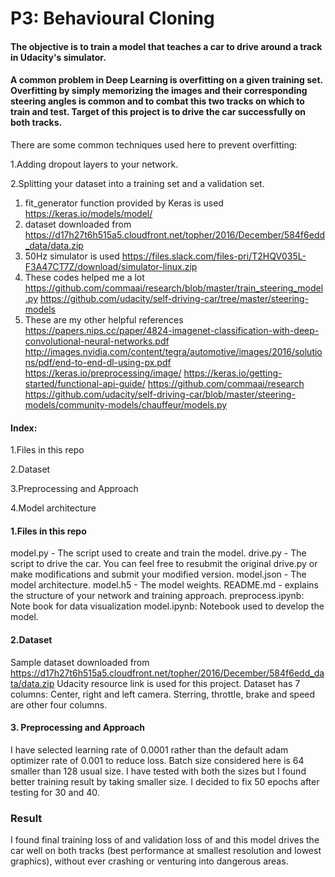 # P3: Behavioural Cloning

#### The objective is to train a model that teaches a car to drive around a track in Udacity's simulator.
#### A common problem in Deep Learning is overfitting on a given training set. Overfitting by simply memorizing the images and their corresponding steering angles is common and to combat this two tracks on which to train and test. Target of this project is to drive the car successfully on both tracks.

There are some common techniques used here to prevent overfitting:

1.Adding dropout layers to your network.

2.Splitting your dataset into a training set and a validation set.

 1. fit_generator function provided by Keras is used https://keras.io/models/model/
 2. dataset downloaded from  https://d17h27t6h515a5.cloudfront.net/topher/2016/December/584f6edd_data/data.zip
 3. 50Hz simulator is used https://files.slack.com/files-pri/T2HQV035L-F3A47CT7Z/download/simulator-linux.zip
 4. These codes helped me a lot 
 https://github.com/commaai/research/blob/master/train_steering_model.py
 https://github.com/udacity/self-driving-car/tree/master/steering-models
 5. These are my other helpful references 
  https://papers.nips.cc/paper/4824-imagenet-classification-with-deep-convolutional-neural-networks.pdf
  http://images.nvidia.com/content/tegra/automotive/images/2016/solutions/pdf/end-to-end-dl-using-px.pdf
  https://keras.io/preprocessing/image/
  https://keras.io/getting-started/functional-api-guide/
  https://github.com/commaai/research
  https://github.com/udacity/self-driving-car/blob/master/steering-models/community-models/chauffeur/models.py

#### Index: 
1.Files in this repo

2.Dataset

3.Preprocessing and Approach

4.Model architecture

#### 1.Files in this repo

model.py - The script used to create and train the model.
    drive.py - The script to drive the car. You can feel free to resubmit the original drive.py or make modifications 
    and submit your modified version.
    model.json - The model architecture.
    model.h5 - The model weights.
    README.md - explains the structure of your network and training approach.
    preprocess.ipynb: Note book for data visualization
    model.ipynb: Notebook used to develop the model.

#### 2.Dataset
Sample dataset downloaded from  https://d17h27t6h515a5.cloudfront.net/topher/2016/December/584f6edd_data/data.zip Udacity resource link is used for this project.
Dataset has 7 columns: Center, right and left camera. Sterring, throttle, brake and speed are other four columns. 

#### 3. Preprocessing and Approach

I have selected learning rate of 0.0001 rather than the default adam optimizer rate of 0.001 to reduce loss.  Batch size considered here is 64 smaller than 128 usual size. I have tested with both the sizes but I found better training result by taking smaller size. I decided to fix 50 epochs after testing for 30 and 40.

### Result
I found final training loss of and validation loss of and this model drives the car well on both tracks (best performance at smallest resolution and lowest graphics), without ever crashing or venturing into dangerous areas.
